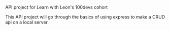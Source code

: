 API project for Learn with Leon's 100devs cohort

This API project will go through the basics of using express to make a CRUD api on a local server.